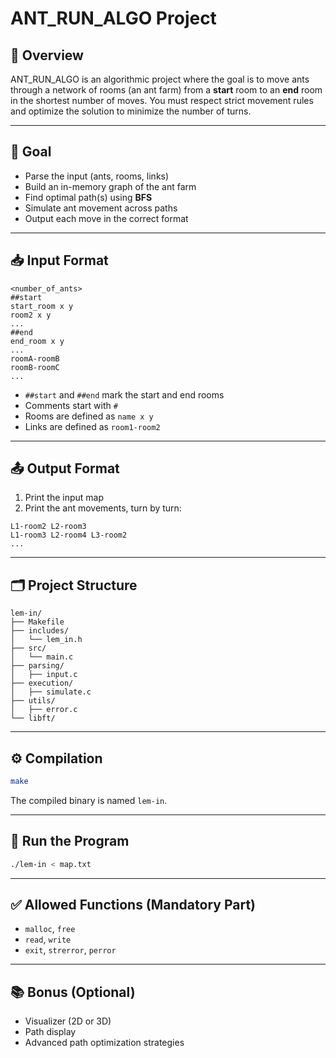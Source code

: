 # ANT_RUN_ALGO Project

## 🐜 Overview
ANT_RUN_ALGO is an algorithmic project where the goal is to move ants through a network of rooms (an ant farm) from a **start** room to an **end** room in the shortest number of moves. You must respect strict movement rules and optimize the solution to minimize the number of turns.

---

## 🧠 Goal
- Parse the input (ants, rooms, links)
- Build an in-memory graph of the ant farm
- Find optimal path(s) using **BFS**
- Simulate ant movement across paths
- Output each move in the correct format

---

## 📥 Input Format
```
<number_of_ants>
##start
start_room x y
room2 x y
...
##end
end_room x y
...
roomA-roomB
roomB-roomC
...
```

- `##start` and `##end` mark the start and end rooms
- Comments start with `#`
- Rooms are defined as `name x y`
- Links are defined as `room1-room2`

---

## 📤 Output Format
1. Print the input map
2. Print the ant movements, turn by turn:
```
L1-room2 L2-room3
L1-room3 L2-room4 L3-room2
...
```

---

## 🗂 Project Structure
```
lem-in/
├── Makefile
├── includes/
│   └── lem_in.h
├── src/
│   └── main.c
├── parsing/
│   ├── input.c
├── execution/
│   ├── simulate.c
├── utils/
│   ├── error.c
└── libft/
```

---

## ⚙️ Compilation
```bash
make
```
The compiled binary is named `lem-in`.

---

## 🚀 Run the Program
```bash
./lem-in < map.txt
```

---

## ✅ Allowed Functions (Mandatory Part)
- `malloc`, `free`
- `read`, `write`
- `exit`, `strerror`, `perror`

---

## 📚 Bonus (Optional)
- Visualizer (2D or 3D)
- Path display
- Advanced path optimization strategies
